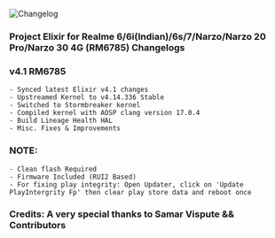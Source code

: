 ![Changelog](https://i.imgur.com/MsgqFFz.png)

### Project Elixir for Realme 6/6i(Indian)/6s/7/Narzo/Narzo 20 Pro/Narzo 30 4G (RM6785) Changelogs

### v4.1 RM6785
```
- Synced latest Elixir v4.1 changes
- Upstreamed Kernel to v4.14.336 Stable
- Switched to Stormbreaker kernel
- Compiled kernel with AOSP clang version 17.0.4
- Build Lineage Health HAL
- Misc. Fixes & Improvements
```

### NOTE:
```
- Clean flash Required 
- Firmware Included (RUI2 Based)
- For fixing play integrity: Open Updater, click on 'Update PlayIntergrity Fp' then clear play store data and reboot once
```

### Credits: A very special thanks to Samar Vispute && Contributors

